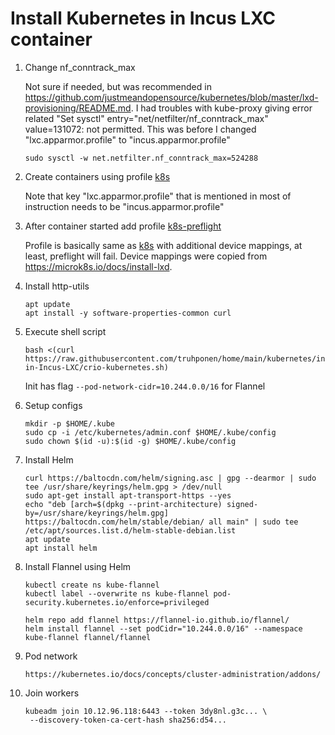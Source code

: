 # Install Kubernetes in Incus LXC container

1. Change nf_conntrack_max

   Not sure if needed, but was recommended in https://github.com/justmeandopensource/kubernetes/blob/master/lxd-provisioning/README.md. I had troubles with kube-proxy giving error related "Set sysctl" entry="net/netfilter/nf_conntrack_max" value=131072: not permitted. This was before I changed "lxc.apparmor.profile" to "incus.apparmor.profile"

       sudo sysctl -w net.netfilter.nf_conntrack_max=524288

2. Create containers using profile [k8s](https://github.com/truhponen/home/blob/main/incus/k8s)

   Note that key "lxc.apparmor.profile" that is mentioned in most of instruction needs to be "incus.apparmor.profile"

3. After container started add profile [k8s-preflight](https://github.com/truhponen/home/blob/main/incus/k8s-preflight)
   
   Profile is basically same as [k8s](https://github.com/truhponen/home/blob/main/incus/k8s) with additional device mappings, at least, preflight will fail. Device mappings were copied from https://microk8s.io/docs/install-lxd.

4. Install http-utils

       apt update
       apt install -y software-properties-common curl

5. Execute shell script

       bash <(curl https://raw.githubusercontent.com/truhponen/home/main/kubernetes/install-in-Incus-LXC/crio-kubernetes.sh)

   Init has flag `--pod-network-cidr=10.244.0.0/16` for Flannel

6. Setup configs

       mkdir -p $HOME/.kube
       sudo cp -i /etc/kubernetes/admin.conf $HOME/.kube/config
       sudo chown $(id -u):$(id -g) $HOME/.kube/config

7. Install Helm

       curl https://baltocdn.com/helm/signing.asc | gpg --dearmor | sudo tee /usr/share/keyrings/helm.gpg > /dev/null
       sudo apt-get install apt-transport-https --yes
       echo "deb [arch=$(dpkg --print-architecture) signed-by=/usr/share/keyrings/helm.gpg] https://baltocdn.com/helm/stable/debian/ all main" | sudo tee /etc/apt/sources.list.d/helm-stable-debian.list
       apt update
       apt install helm

8. Install Flannel using Helm

       kubectl create ns kube-flannel
       kubectl label --overwrite ns kube-flannel pod-security.kubernetes.io/enforce=privileged

       helm repo add flannel https://flannel-io.github.io/flannel/
       helm install flannel --set podCidr="10.244.0.0/16" --namespace kube-flannel flannel/flannel

9. Pod network

       https://kubernetes.io/docs/concepts/cluster-administration/addons/

10. Join workers

        kubeadm join 10.12.96.118:6443 --token 3dy8nl.g3c... \
         --discovery-token-ca-cert-hash sha256:d54...
